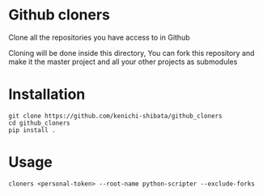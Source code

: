 # Github cloners
Clone all the repositories you have access to in Github

Cloning will be done inside this directory, You can fork this repository and make it the master project and all your other projects as submodules

# Installation
```
git clone https://github.com/kenichi-shibata/github_cloners
cd github_cloners
pip install .
```
# Usage
`cloners <personal-token> --root-name python-scripter --exclude-forks `
